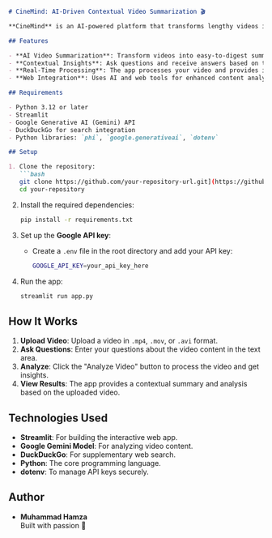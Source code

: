 ```markdown
# CineMind: AI-Driven Contextual Video Summarization 🎬

**CineMind** is an AI-powered platform that transforms lengthy videos into concise, insightful summaries. By leveraging Google's Gemini model, CineMind can analyze video content, answer specific questions, and provide detailed insights based on video context and supplementary web search.

## Features

- **AI Video Summarization**: Transform videos into easy-to-digest summaries.
- **Contextual Insights**: Ask questions and receive answers based on the video content.
- **Real-Time Processing**: The app processes your video and provides insights with a smooth, interactive experience.
- **Web Integration**: Uses AI and web tools for enhanced content analysis.

## Requirements

- Python 3.12 or later
- Streamlit
- Google Generative AI (Gemini) API
- DuckDuckGo for search integration
- Python libraries: `phi`, `google.generativeai`, `dotenv`

## Setup

1. Clone the repository:
   ```bash
   git clone https://github.com/your-repository-url.git](https://github.com/callmesheebygithub/CineMind-AI-Driven-Contextual-Video-Summarization.git
   cd your-repository
   ```

2. Install the required dependencies:
   ```bash
   pip install -r requirements.txt
   ```

3. Set up the **Google API key**:
   - Create a `.env` file in the root directory and add your API key:
     ```bash
     GOOGLE_API_KEY=your_api_key_here
     ```

4. Run the app:
   ```bash
   streamlit run app.py
   ```

## How It Works

1. **Upload Video**: Upload a video in `.mp4`, `.mov`, or `.avi` format.
2. **Ask Questions**: Enter your questions about the video content in the text area.
3. **Analyze**: Click the "Analyze Video" button to process the video and get insights.
4. **View Results**: The app provides a contextual summary and analysis based on the uploaded video.

## Technologies Used

- **Streamlit**: For building the interactive web app.
- **Google Gemini Model**: For analyzing video content.
- **DuckDuckGo**: For supplementary web search.
- **Python**: The core programming language.
- **dotenv**: To manage API keys securely.

## Author

- **Muhammad Hamza**  
  Built with passion 🚀
```
